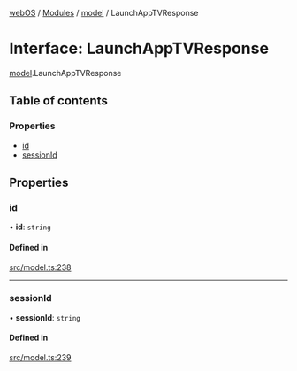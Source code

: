 [webOS](../README.md) / [Modules](../modules.md) / [model](../modules/model.md) / LaunchAppTVResponse

# Interface: LaunchAppTVResponse

[model](../modules/model.md).LaunchAppTVResponse

## Table of contents

### Properties

- [id](model.LaunchAppTVResponse.md#id)
- [sessionId](model.LaunchAppTVResponse.md#sessionid)

## Properties

### id

• **id**: `string`

#### Defined in

[src/model.ts:238](https://github.com/Dabolus/webos-tv/blob/405e2bb/src/model.ts#L238)

___

### sessionId

• **sessionId**: `string`

#### Defined in

[src/model.ts:239](https://github.com/Dabolus/webos-tv/blob/405e2bb/src/model.ts#L239)
